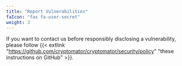 ```yaml
---
title: "Report Vulnerabilities"
faIcon: "fas fa-user-secret"
weight: 3
---
```


If you want to contact us before responsibly disclosing a vulnerability, please follow {{< extlink "https://github.com/cryptomator/cryptomator/security/policy" "these instructions on GitHub" >}}.
